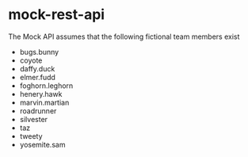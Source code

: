 # mock-rest-api

The Mock API assumes that the following fictional team members exist

  - bugs.bunny
  - coyote
  - daffy.duck
  - elmer.fudd
  - foghorn.leghorn
  - henery.hawk
  - marvin.martian
  - roadrunner
  - silvester
  - taz
  - tweety
  - yosemite.sam